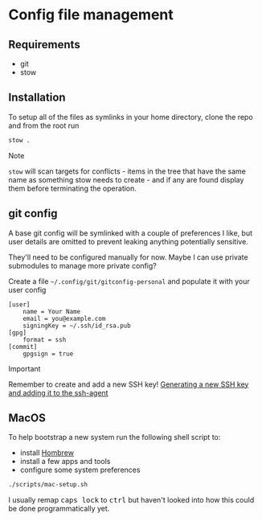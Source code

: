 # Config file management

## Requirements

- git
- stow

## Installation

To setup all of the files as symlinks in your home directory, clone the repo and from the root run

```sh
stow .
```

> [!NOTE]  
> `stow` will scan targets for conflicts - items in the tree that have the same name as something stow needs to create - and if any are found display them before terminating the operation.

## git config

A base git config will be symlinked with a couple of preferences I like, but user details are omitted to prevent leaking anything potentially sensitive.

They'll need to be configured manually for now. Maybe I can use private submodules to manage more private config?

Create a file `~/.config/git/gitconfig-personal` and populate it with your user config

```
[user]
	name = Your Name
	email = you@example.com
	signingKey = ~/.ssh/id_rsa.pub
[gpg]
	format = ssh
[commit]
	gpgsign = true
```

> [!IMPORTANT]
> Remember to create and add a new SSH key!
> [Generating a new SSH key and adding it to the ssh-agent](https://docs.github.com/en/authentication/connecting-to-github-with-ssh/generating-a-new-ssh-key-and-adding-it-to-the-ssh-agent)

## MacOS

To help bootstrap a new system run the following shell script to:

- install [Hombrew](https://brew.sh/)
- install a few apps and tools
- configure some system preferences

```sh
./scripts/mac-setup.sh
```

I usually remap <kbd>caps lock</kbd> to <kbd>ctrl</kbd> but haven't looked into how this could be done programmatically yet.
